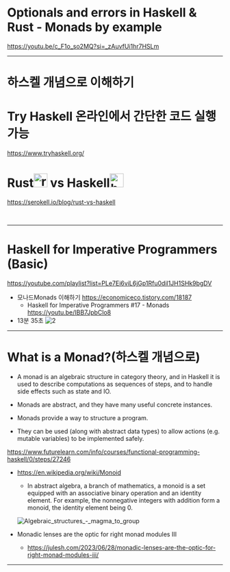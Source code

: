 # Optionals and errors in Haskell & Rust - Monads by example

https://youtu.be/c_F1o_so2MQ?si=_zAuvfUi1hr7HSLm

<hr>

# 하스켈 개념으로 이해하기


# Try Haskell 온라인에서 간단한 코드 실행 가능

https://www.tryhaskell.org/

# Rust<a href="https://www.rust-lang.org/"><img alt="rust1" width="32px" src="https://user-images.githubusercontent.com/67513038/213436632-820a1675-98d9-4626-979d-be63c60cdcb7.png" /></a> vs Haskell<a href="https://www.haskell.org/"><img alt="haskell" width="32px" src="https://user-images.githubusercontent.com/67513038/204034727-e2a992fc-6392-4dc4-8846-843f0c1a31c9.png"></a>

https://serokell.io/blog/rust-vs-haskell

<br>

<hr>

#  Haskell for Imperative Programmers (Basic)

https://youtube.com/playlist?list=PLe7Ei6viL6jGp1Rfu0dil1JH1SHk9bgDV

- 모나드Monads 이해하기 https://economiceco.tistory.com/18187
  - Haskell for Imperative Programmers #17 - Monads https://youtu.be/IBB7JpbClo8
- 13분 35초
![2](https://github.com/YoungHaKim7/Cpp_Training/assets/67513038/95a8230e-2497-4e9c-bc60-d85536c41937)

<hr>

# What is a Monad?(하스켈 개념으로)

- A monad is an algebraic structure in category theory, and in Haskell it is used to describe computations as sequences of steps, and to handle side effects such as state and IO.

- Monads are abstract, and they have many useful concrete instances.

- Monads provide a way to structure a program.

- They can be used (along with abstract data types) to allow actions (e.g. mutable variables) to be implemented safely.

https://www.futurelearn.com/info/courses/functional-programming-haskell/0/steps/27246

- https://en.wikipedia.org/wiki/Monoid
  -  In abstract algebra, a branch of mathematics, a monoid is a set equipped with an associative binary operation and an identity element. For example, the nonnegative integers with addition form a monoid, the identity element being 0.
 
  ![Algebraic_structures_-_magma_to_group](https://github.com/YoungHaKim7/Cpp_Training/assets/67513038/6c87861b-4c5d-4f98-8f05-1102da2e94c2)

- Monadic lenses are the optic for right monad modules III

  - https://julesh.com/2023/06/28/monadic-lenses-are-the-optic-for-right-monad-modules-iii/

<hr>
